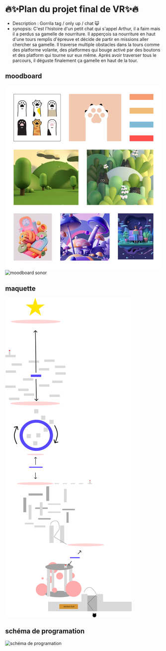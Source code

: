 # 🔥✨Plan du projet final de VR✨🔥

- Description : Gorrila tag / only up / chat 😺
- synopsis: C'est l'histoire d'un petit chat qui s'appel Arthur, il a faim mais il a perdus sa gamelle de nourriture. Il apperçois sa nourriture en haut d'une tours remplis d'épreuve et décide de partir en missions aller chercher sa gamelle. Il traverse multiple obstacles dans la tours comme des platforme volante, des platformes qui bouge activé par des boutons et des platform qui tourne sur eux même. Après avoir traverser tous le parcours, il déguste finalement ça gamelle en haut de la tour.

## moodboard
![image du moodboard](images/moodboard.png)
![moodboard sonor](https://www.youtube.com/watch?v=MPsxxTM8bxc)
## maquette
![image de la maquette](images/environnement01.png)

## schéma de programation
![schéma de programation](images/schéma_programation.png)




